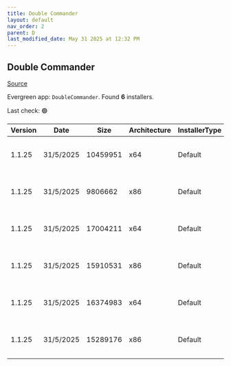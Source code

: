 ```yaml
---
title: Double Commander
layout: default
nav_order: 2
parent: D
last_modified_date: May 31 2025 at 12:32 PM
---
```


## Double Commander

[Source](https://github.com/doublecmd/doublecmd/)

Evergreen app: `DoubleCommander`. Found **6** installers.

Last check: 🟢

| Version | Date      | Size     | Architecture | InstallerType | Type | URI                                                                                                                                                                                                      |
| ------- | --------- | -------- | ------------ | ------------- | ---- | -------------------------------------------------------------------------------------------------------------------------------------------------------------------------------------------------------- |
| 1.1.25  | 31/5/2025 | 10459951 | x64          | Default       | exe  | [https://github.com/doublecmd/doublecmd/releases/download/v1.1.25/doublecmd-1.1.25.x86_64-win64.exe](https://github.com/doublecmd/doublecmd/releases/download/v1.1.25/doublecmd-1.1.25.x86_64-win64.exe) |
| 1.1.25  | 31/5/2025 | 9806662  | x86          | Default       | exe  | [https://github.com/doublecmd/doublecmd/releases/download/v1.1.25/doublecmd-1.1.25.i386-win32.exe](https://github.com/doublecmd/doublecmd/releases/download/v1.1.25/doublecmd-1.1.25.i386-win32.exe)     |
| 1.1.25  | 31/5/2025 | 17004211 | x64          | Default       | msi  | [https://github.com/doublecmd/doublecmd/releases/download/v1.1.25/doublecmd-1.1.25.x86_64-win64.msi](https://github.com/doublecmd/doublecmd/releases/download/v1.1.25/doublecmd-1.1.25.x86_64-win64.msi) |
| 1.1.25  | 31/5/2025 | 15910531 | x86          | Default       | msi  | [https://github.com/doublecmd/doublecmd/releases/download/v1.1.25/doublecmd-1.1.25.i386-win32.msi](https://github.com/doublecmd/doublecmd/releases/download/v1.1.25/doublecmd-1.1.25.i386-win32.msi)     |
| 1.1.25  | 31/5/2025 | 16374983 | x64          | Default       | zip  | [https://github.com/doublecmd/doublecmd/releases/download/v1.1.25/doublecmd-1.1.25.x86_64-win64.zip](https://github.com/doublecmd/doublecmd/releases/download/v1.1.25/doublecmd-1.1.25.x86_64-win64.zip) |
| 1.1.25  | 31/5/2025 | 15289176 | x86          | Default       | zip  | [https://github.com/doublecmd/doublecmd/releases/download/v1.1.25/doublecmd-1.1.25.i386-win32.zip](https://github.com/doublecmd/doublecmd/releases/download/v1.1.25/doublecmd-1.1.25.i386-win32.zip)     |
